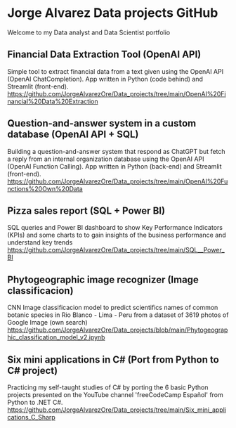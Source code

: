 # Jorge Alvarez Data projects GitHub

Welcome to my Data analyst and Data Scientist portfolio

## Financial Data Extraction Tool (OpenAI API)
Simple tool to extract financial data from a text given using the OpenAI API (OpenAI ChatCompletion). App written in Python (code behind) and Streamlit (front-end).<br>
<https://github.com/JorgeAlvarezOre/Data_projects/tree/main/OpenAI%20Financial%20Data%20Extraction>

## Question-and-answer system in a custom database (OpenAI API + SQL)
Building a question-and-answer system that respond as ChatGPT but fetch a reply from an internal organization database using the OpenAI API (OpenAI Function Calling). App written in Python (back-end) and Streamlit (front-end).
<https://github.com/JorgeAlvarezOre/Data_projects/tree/main/OpenAI%20Functions%20Own%20Data>

## Pizza sales report (SQL + Power BI)
SQL queries and Power BI dashboard to show Key Performance Indicators (KPIs) and some charts to to gain insights of the business performance and understand key trends<br>
<https://github.com/JorgeAlvarezOre/Data_projects/tree/main/SQL__Power_BI>

## Phytogeographic image recognizer (Image classificacion)
CNN Image classificacion model to predict scientifics names of common botanic species in Rio Blanco - Lima - Peru from a dataset of 3619 photos of Google Image (own search)<br>
<https://github.com/JorgeAlvarezOre/Data_projects/blob/main/Phytogeographic_classification_model_v2.ipynb>

## Six mini applications in C# (Port from Python to C# project)
Practicing my self-taught studies of C# by porting the 6 basic Python projects presented on the YouTube channel 'freeCodeCamp Español' from Python to .NET C#.<br>
<https://github.com/JorgeAlvarezOre/Data_projects/tree/main/Six_mini_applications_C_Sharp>
